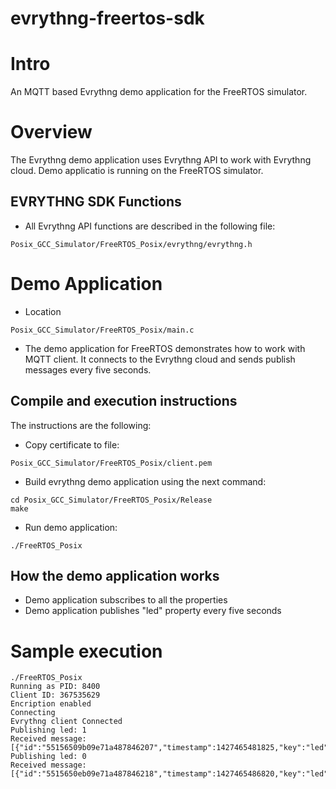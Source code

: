 # evrythng-freertos-sdk

# Intro

An MQTT based Evrythng demo application for the FreeRTOS simulator.

# Overview

The Evrythng demo application uses Evrythng API to work with Evrythng cloud. Demo applicatio is running on the FreeRTOS simulator.

## EVRYTHNG SDK Functions

* All Evrythng API functions are described in the following file:
```
Posix_GCC_Simulator/FreeRTOS_Posix/evrythng/evrythng.h
```

# Demo Application

* Location
```
Posix_GCC_Simulator/FreeRTOS_Posix/main.c
```
* The demo application for FreeRTOS demonstrates how to work with MQTT client. It connects to the Evrythng cloud and sends publish messages every five seconds.

## Compile and execution instructions

The instructions are the following:

* Copy certificate to file: 
```
Posix_GCC_Simulator/FreeRTOS_Posix/client.pem
```

* Build evrythng demo application using the next command:
```
cd Posix_GCC_Simulator/FreeRTOS_Posix/Release
make
```

* Run demo application:
```
./FreeRTOS_Posix
```

## How the demo application works

* Demo application subscribes to all the properties
* Demo application publishes "led" property every five seconds

# Sample execution

```
./FreeRTOS_Posix 
Running as PID: 8400
Client ID: 367535629
Encription enabled
Connecting
Evrythng client Connected
Publishing led: 1
Received message: [{"id":"55156509b09e71a487846207","timestamp":1427465481825,"key":"led","value":"1"}]
Publishing led: 0
Received message: [{"id":"5515650eb09e71a487846218","timestamp":1427465486820,"key":"led","value":"0"}]
```
